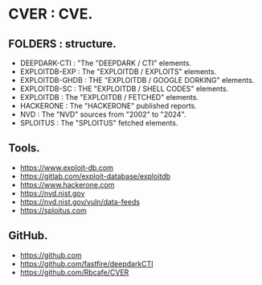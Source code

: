 # CVER : CVE.

## FOLDERS : structure.

- DEEPDARK-CTI : "The "DEEPDARK / CTI" elements.
- EXPLOITDB-EXP : The "EXPLOITDB / EXPLOITS" elements.
- EXPLOITDB-GHDB : THE "EXPLOITDB / GOOGLE DORKING" elements.
- EXPLOITDB-SC : THE "EXPLOITDB / SHELL CODES" elements.
- EXPLOITDB : The "EXPLOITDB / FETCHED" elements.
- HACKERONE : The "HACKERONE" published reports.
- NVD : The "NVD" sources from "2002" to "2024".
- SPLOITUS : The "SPLOITUS" fetched elements.

## Tools.

- https://www.exploit-db.com
- https://gitlab.com/exploit-database/exploitdb
- https://www.hackerone.com
- https://nvd.nist.gov
- https://nvd.nist.gov/vuln/data-feeds
- https://sploitus.com

## GitHub.

- https://github.com
- https://github.com/fastfire/deepdarkCTI
- https://github.com/Rbcafe/CVER
